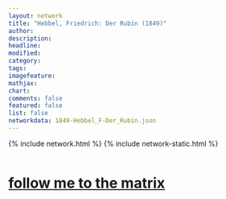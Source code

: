 ```yaml
---
layout: network
title: "Hebbel, Friedrich: Der Rubin (1849)"
author:
description:
headline:
modified:
category:
tags: 
imagefeature: 
mathjax: 
chart: 
comments: false
featured: false
list: false
networkdata: 1849-Hebbel_F-Der_Rubin.json
---
```

{% include network.html %}
{% include network-static.html %}
<div class="row">
  <div class="small-5 small-centered columns"><a href="/matrix325"><h1>follow me to the matrix</h1></a>
</div>
</div>
